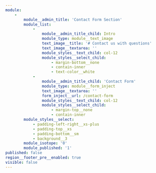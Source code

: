 ```yaml
---
module:
    -
        module__admin_title: 'Contact Form Section'
        module_list:
            -
                module__admin_title_child: Intro
                module_type: module__text_image
                text_image__title: '# Contact us with questions'
                text_image__textarea: ''
                module_styles__text_child: col-12
                module_styles__select_child:
                    - margin-bottom__none
                    - contain-inner
                    - text-color__white
            -
                module__admin_title_child: 'Contact Form'
                module_type: module__form_inject
                text_image__textarea: ''
                form_inject__url: /contact-form
                module_styles__text_child: col-12
                module_styles__select_child:
                    - margin-top__none
                    - contain-inner
        module_styles__select:
            - padding-left-right__xs-plus
            - padding-top__xs
            - padding-bottom__sm
            - background__3
        module_isotope: '0'
        module_published: '1'
published: false
region__footer_pre__enabled: true
visible: false
---
```


